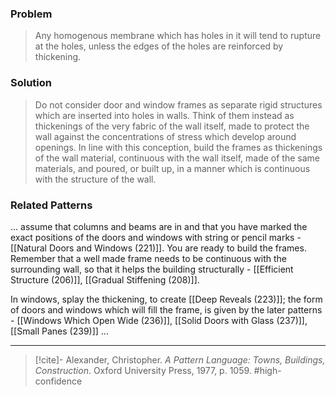 ### Problem
>Any homogenous membrane which has holes in it will tend to rupture at the holes, unless the edges of the holes are reinforced by thickening.

### Solution
>Do not consider door and window frames as separate rigid structures which are inserted into holes in walls. Think of them instead as thickenings of the very fabric of the wall itself, made to protect the wall against the concentrations of stress which develop around openings.
>In line with this conception, build the frames as thickenings of the wall material, continuous with the wall itself, made of the same materials, and poured, or built up, in a manner which is continuous with the structure of the wall.

### Related Patterns
... assume that columns and beams are in and that you have marked the exact positions of the doors and windows with string or pencil marks - [[Natural Doors and Windows (221)]]. You are ready to build the frames. Remember that a well made frame needs to be continuous with the surrounding wall, so that it helps the building structurally - [[Efficient Structure (206)]], [[Gradual Stiffening (208)]].

In windows, splay the thickening, to create [[Deep Reveals (223)]]; the form of doors and windows which will fill the frame, is given by the later patterns - [[Windows Which Open Wide (236)]], [[Solid Doors with Glass (237)]], [[Small Panes (239)]] ...

---

> [!cite]- Alexander, Christopher. _A Pattern Language: Towns, Buildings, Construction_. Oxford University Press, 1977, p. 1059.
> #high-confidence 
